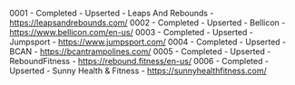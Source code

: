 0001 - Completed - Upserted - Leaps And Rebounds - https://leapsandrebounds.com/
0002 - Completed - Upserted - Bellicon - https://www.bellicon.com/en-us/
0003 - Completed - Upserted - Jumpsport - https://www.jumpsport.com/
0004 - Completed - Upserted - BCAN - https://bcantrampolines.com/
0005 - Completed - Upserted - ReboundFitness - https://rebound.fitness/en-us/
0006 - Completed - Upserted - Sunny Health & Fitness - https://sunnyhealthfitness.com/